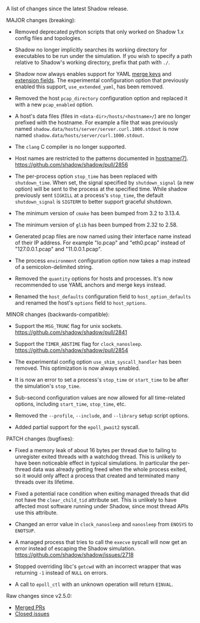 A list of changes since the latest Shadow release.

MAJOR changes (breaking):

* Removed deprecated python scripts that only worked on Shadow 1.x config files
and topologies.

* Shadow no longer implicitly searches its working directory for executables
to be run under the simulation. If you wish to specify a path relative to
Shadow's working directory, prefix that path with `./`.

* Shadow now always enables support for YAML [merge keys](https://yaml.org/type/merge.html)
and [extension fields](https://docs.docker.com/compose/compose-file/#extension).
The experimental configuration option that previously enabled this support,
`use_extended_yaml`, has been removed.

* Removed the host `pcap_directory` configuration option and replaced
it with a new `pcap_enabled` option.

* A host's data files (files in `<data-dir>/hosts/<hostname>/`) are no longer
prefixed with the hostname. For example a file that was previously named
`shadow.data/hosts/server/server.curl.1000.stdout` is now named
`shadow.data/hosts/server/curl.1000.stdout`.

* The `clang` C compiler is no longer supported.

* Host names are restricted to the patterns documented in
[hostname(7)](https://man7.org/linux/man-pages/man7/hostname.7.html).
https://github.com/shadow/shadow/pull/2856

* The per-process option `stop_time` has been replaced with `shutdown_time`.
When set, the signal specified by `shutdown_signal` (a new option) will be sent
to the process at the specified time. While shadow previously sent `SIGKILL` at
a process's `stop_time`, the default `shutdown_signal` is `SIGTERM` to better
support graceful shutdown.

* The minimum version of `cmake` has been bumped from 3.2 to 3.13.4.

* The minimum version of `glib` has been bumped from 2.32 to 2.58.

* Generated pcap files are now named using their interface name instead of
their IP address. For example "lo.pcap" and "eth0.pcap" instead of
"127.0.0.1.pcap" and "11.0.0.1.pcap".

* The process `environment` configuration option now takes a map instead of a
semicolon-delimited string.

* Removed the `quantity` options for hosts and processes. It's now recommended
to use YAML anchors and merge keys instead.

* Renamed the `host_defaults` configuration field to `host_option_defaults` and
renamed the host's `options` field to `host_options`.

MINOR changes (backwards-compatible):

* Support the `MSG_TRUNC` flag for unix sockets.
https://github.com/shadow/shadow/pull/2841

* Support the `TIMER_ABSTIME` flag for `clock_nanosleep`.
https://github.com/shadow/shadow/pull/2854

* The experimental config option `use_shim_syscall_handler` has been removed.
This optimization is now always enabled.

* It is now an error to set a process's `stop_time` or `start_time` to be after
the simulation's `stop_time`.

* Sub-second configuration values are now allowed for all time-related options,
including `start_time`, `stop_time`, etc.

* Removed the `--profile`, `--include`, and `--library` setup script options.

* Added partial support for the `epoll_pwait2` syscall.

PATCH changes (bugfixes):

* Fixed a memory leak of about 16 bytes per thread due to
failing to unregister exited threads with a watchdog thread. This is unlikely to
have been noticeable effect in typical simulations. In particular the per-thread
data was already getting freed when the whole process exited, so it would only
affect a process that created and terminated many threads over its lifetime.

* Fixed a potential race condition when exiting managed threads that did not
have the `clear_child_tid` attribute set. This is unlikely to have affected most
software running under Shadow, since most thread APIs use this attribute.

* Changed an error value in `clock_nanosleep` and `nanosleep` from `ENOSYS` to
`ENOTSUP`.

* A managed process that tries to call the `execve` syscall will now get an
error instead of escaping the Shadow simulation.
https://github.com/shadow/shadow/issues/2718

* Stopped overriding libc's `getcwd` with an incorrect wrapper that was
returning `-1` instead of `NULL` on errors.

* A call to `epoll_ctl` with an unknown operation will return `EINVAL`.

Raw changes since v2.5.0:

* [Merged PRs](https://github.com/shadow/shadow/pulls?q=is%3Apr+merged%3A%3E2023-03-23T18%3A20-0400)
* [Closed issues](https://github.com/shadow/shadow/issues?q=is%3Aissue+closed%3A%3E2023-03-23T18%3A20-0400)

